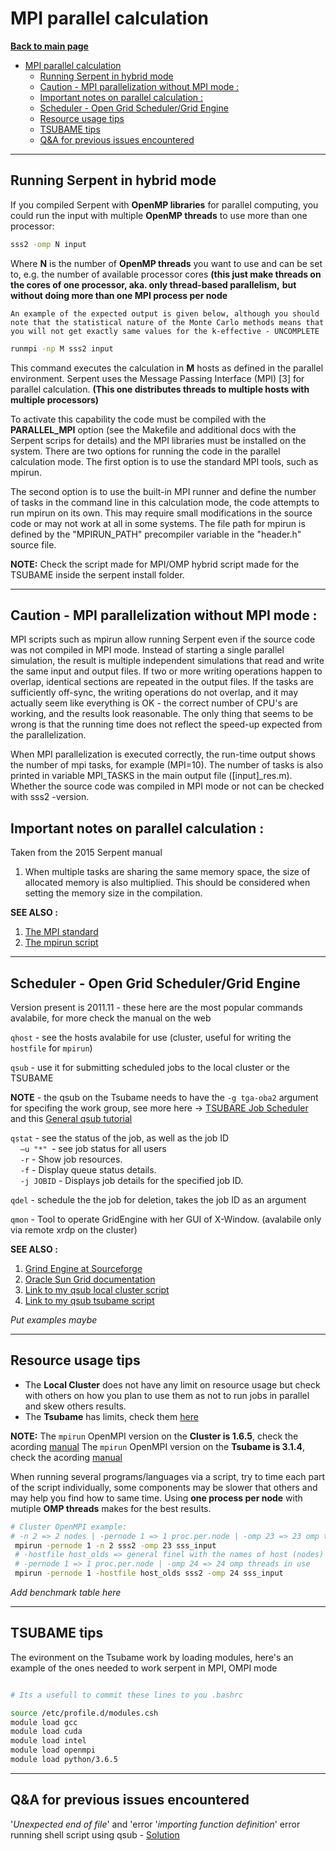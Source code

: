 # MPI parallel calculation

**[Back to main page](https://github.com/ObaraOrg/obara_lab)**

<!-- TOC -->

- [MPI parallel calculation](#mpi-parallel-calculation)
  - [Running Serpent in hybrid mode](#running-serpent-in-hybrid-mode)
  - [Caution - MPI parallelization without MPI mode :](#caution---mpi-parallelization-without-mpi-mode-)
  - [Important notes on parallel calculation :](#important-notes-on-parallel-calculation-)
  - [Scheduler - Open Grid Scheduler/Grid Engine](#scheduler---open-grid-schedulergrid-engine)
  - [Resource usage tips](#resource-usage-tips)
  - [TSUBAME tips](#tsubame-tips)
  - [Q\&A for previous issues encountered](#qa-for-previous-issues-encountered)

<!-- /TOC -->

---

## Running Serpent in hybrid mode

If you compiled Serpent with **OpenMP libraries** for parallel computing, you could run the input with multiple **OpenMP threads** to use more than one processor:
```sh
sss2 -omp N input
```
Where  **N**  is the number of **OpenMP threads** you want to use and can be set to, e.g. the number of available processor cores **(this just make threads on the cores of one processor, aka. only thread-based parallelism,**  **but without doing more than one MPI process per node**

`An example of the expected output is given below, although you should note that the statistical nature of the Monte Carlo methods means that you will not get exactly same values for the k-effective - UNCOMPLETE `

```sh
runmpi -np M sss2 input
```
This command executes the calculation in **M** hosts as defined in the parallel environment. Serpent uses the Message Passing Interface (MPI) [3] for parallel calculation. **(This one distributes threads to multiple hosts with multiple processors)**

To activate this capability the code must be compiled with the **PARALLEL_MPI** option (see the Makefile and additional docs with the Serpent scrips for details) and the MPI libraries must be installed on the system. There are two options for running the code in the parallel calculation mode. The first option is to use the standard MPI tools, such as mpirun.

The second option is to use the built-in MPI runner and define the number of tasks in the command line in this calculation mode, the code attempts to run mpirun on its own. This may require small modifications in the source code or may not work at all in some systems. The file path for mpirun is defined by the "MPIRUN_PATH" precompiler variable in the "header.h" source file.

**NOTE:** Check the script made for MPI/OMP hybrid script made for the TSUBAME inside the serpent install folder.

---

## Caution - MPI parallelization without MPI mode :

MPI scripts such as mpirun allow running Serpent even if the source code was not compiled in MPI mode. Instead of starting a single parallel simulation, the result is multiple independent simulations that read and write the same input and output files. If two or more writing operations happen to overlap, identical sections are repeated in the output files. If the tasks are sufficiently off-sync, the writing operations do not overlap, and it may actually seem like everything is OK - the correct number of CPU's are working, and the results look reasonable. The only thing that seems to be wrong is that the running time does not reflect the speed-up expected from the parallelization.

When MPI parallelization is executed correctly, the run-time output shows the number of mpi tasks, for example (MPI=10). The number of tasks is also printed in variable MPI\_TASKS in the main output file ([input]\_res.m). Whether the source code was compiled in MPI mode or not can be checked with sss2 -version.
<br>

## Important notes on parallel calculation :
Taken from the 2015 Serpent manual
1. When multiple tasks are sharing the same memory space, the size of allocated memory is also multiplied. This should be considered when setting the memory size in the compilation.

**SEE ALSO :**

1. [The MPI standard](http://www-unix.mcs.anl.gov/mpi/) 
2. [The mpirun script](http://www-unix.mcs.anl.gov/mpi/www/www1/mpirun.html)

---

## Scheduler - Open Grid Scheduler/Grid Engine

Version present is 2011.11 - these here are the most popular commands avalabile, for more check the manual on the web

`qhost` - see the hosts avalabile for use (cluster, useful for writing the `hostfile` for `mpirun`)

`qsub` - use it for submitting scheduled jobs to the local cluster or the TSUBAME

**NOTE** - the qsub on the Tsubame needs to have the `-g tga-oba2` argument for specifing the work group, see more here -> [TSUBARE Job Scheduler](https://helpdesk.t3.gsic.titech.ac.jp/manuals/handbook.en/jobs/) and this [General qsub tutorial](https://bioinformatics.mdc-berlin.de/intro2UnixandSGE/sun_grid_engine_for_beginners/how_to_submit_a_job_using_qsub.html)

`qstat` - see the status of the job, as well as the job ID<br>
&nbsp;&nbsp;&nbsp;&nbsp;`–u "*" `- see job status for all users<br>
&nbsp;&nbsp;&nbsp;&nbsp;`-r` - Show job resources.<br>
&nbsp;&nbsp;&nbsp;&nbsp;`-f` - Display queue status details.<br>
&nbsp;&nbsp;&nbsp;&nbsp;`-j JOBID` - Displays job details for the specified job ID.<br>

`qdel` - schedule the the job for deletion, takes the job ID as an argument

`qmon` - Tool to operate GridEngine with her GUI of X-Window. (avalabile only via remote xrdp on the cluster)

**SEE ALSO :**
1. [Grind Engine at Sourceforge](https://gridscheduler.sourceforge.net/)
2. [Oracle Sun Grid documentation](https://docs.oracle.com/cd/E19923-01/820-6793-10/ExecutingBatchPrograms.html)
3. [Link to my qsub local cluster script](https://github.com/ObaraOrg/obara_lab/blob/main/00_prod/Job.qsub)
4. [Link to my qsub tsubame script](https://github.com/ObaraOrg/obara_lab/blob/main/00_prod/JobTSU.qsub)

_Put examples maybe_

---

## Resource usage tips

* The **Local Cluster** does not have any limit on resource usage but check with others on how you plan to use them as not to run jobs in parallel and skew others results.
* The **Tsubame** has limits, check them [here](https://www.t3.gsic.titech.ac.jp/en/resource-limit)

**NOTE:**
The `mpirun` OpenMPI version on the **Cluster is 1.6.5**, check the acording [manual](https://www.open-mpi.org/doc/v1.6/man1/mpirun.1.php)
The `mpirun` OpenMPI version on the **Tsubame is 3.1.4**, check the acording [manual](https://www.open-mpi.org/doc/v3.1/man1/mpirun.1.php)

When running several programs/languages via a script, try to time each part of the script individually, some components may be slower that others and may help you find how to same time. Using **one process per node** with mutiple **OMP threads** makes for the best results.

```sh
# Cluster OpenMPI example:
# -n 2 => 2 nodes | -pernode 1 => 1 proc.per.node | -omp 23 => 23 omp threads in use
 mpirun -pernode 1 -n 2 sss2 -omp 23 sss_input
 # -hostfile host_olds => general finel with the names of host (nodes) to use, see `qhost` for list
 # -pernode 1 => 1 proc.per.node | -omp 24 => 24 omp threads in use
 mpirun -pernode 1 -hostfile host_olds sss2 -omp 24 sss_input
```
_Add benchmark table here_

---

## TSUBAME tips

The evironment on the Tsubame work by loading modules, here's an example of the ones needed to work serpent in MPI, OMPI mode 

```sh

# Its a usefull to commit these lines to you .bashrc

source /etc/profile.d/modules.csh
module load gcc
module load cuda
module load intel
module load openmpi
module load python/3.6.5
```

---

## Q&A for previous issues encountered

'_Unexpected end of file_' and 'error '_importing function definition_' error running shell script using qsub - [Solution](https://stackoverflow.com/questions/10496758/unexpected-end-of-file-and-error-importing-function-definition-error-running)
